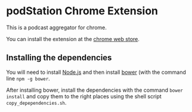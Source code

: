 # podStation Chrome Extension

This is a podcast aggregator for chrome.

You can install the extension at the [chrome web store](https://chrome.google.com/webstore/detail/podstation/bpcagekijmfcocgjlnnhpdogbplajjfn).

## Installing the dependencies

You will need to install [Node.js](https://nodejs.org/en/)
and then install [bower](http://bower.io/) (with the command line
`npm -g bower`.

After installing bower, install the dependencies with the command
`bower install` and copy them to the right places using the shell
script `copy_depependencies.sh`.
